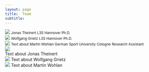 ```yaml
---
layout: page
title:  Team
subtitle:
---
```


 <body> 
  <div class="row">
    <div class="column">
      <img src="../assets/img/Jonas_Theiner.jpeg">
      <small> Jonas Theinert </small>
      <small> L3S Hannover </small>
      <small> Ph.D.</small>
    </div>
    <div class="column">
      <img src="../assets/img/Wolfgang_Grietz.jpg">
      <small> Wolfgang Grietz </small>
      <small> L3S Hannover </small>
      <small> Ph.D.</small>
    </div>
    <div class="column">
      <img src="../assets/img/Martin_Wohlan.jpeg">
      <small> Text about Martin Wohlan </small>
      <small> German Sport University Cologne</small>
      <small> Research Assistant</small>
    </div>
  </div>
</body>

 <body> 
  <div class="row">
    <div class="column">
      <img src="../assets/img/Jonas_Theiner.jpeg">
     <div> Text about Jonas Theinert </div>
    </div>
    <div class="column">
       <img src="../assets/img/Wolfgang_Grietz.jpg">
       Text about Wolfgang Grietz
    </div>
    <div class="column">
      <img src="../assets/img/Martin_Wohlan.jpeg">
      Text about Martin Wohlan
    </div>
  </div>
</body>




